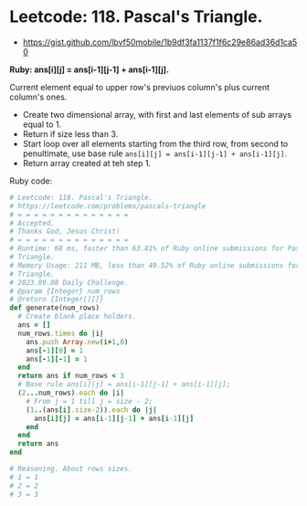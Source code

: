 # Leetcode: 118. Pascal's Triangle.

- https://gist.github.com/lbvf50mobile/1b9df3fa1137f1f6c29e86ad36d1ca50

**Ruby: ans[i][j] = ans[i-1][j-1] + ans[i-1][j].**

Current element equal to upper row's previuos column's plus current column's ones.

- Create two dimensional array, with first and last elements of sub arrays equal
  to 1.
- Return if size less than 3.
- Start loop over all elements starting from the third row, from second to
  penultimate, use base rule `ans[i][j] = ans[i-1][j-1] + ans[i-1][j]`.
- Return array created at teh step 1.

Ruby code:
```Ruby
# Leetcode: 118. Pascal's Triangle.
# https://leetcode.com/problems/pascals-triangle
# = = = = = = = = = = = = = =
# Accepted.
# Thanks God, Jesus Christ!
# = = = = = = = = = = = = = =
# Runtime: 68 ms, faster than 63.81% of Ruby online submissions for Pascal's
# Triangle.
# Memory Usage: 211 MB, less than 49.52% of Ruby online submissions for Pascal's
# Triangle.
# 2023.09.08 Daily Challenge.
# @param {Integer} num_rows
# @return {Integer[][]}
def generate(num_rows)
  # Create blank place holders.
  ans = []
  num_rows.times do |i|
    ans.push Array.new(i+1,0)
    ans[-1][0] = 1
    ans[-1][-1] = 1
  end
  return ans if num_rows < 3
  # Base rule ans[i][j] = ans[i-1][j-1] + ans[i-1][j];
  (2...num_rows).each do |i|
    # From j = 1 till j = size - 2;
    (1..(ans[i].size-2)).each do |j|
      ans[i][j] = ans[i-1][j-1] + ans[i-1][j]
    end
  end
  return ans
end

# Reasoning. About rows sizes.
# 1 = 1
# 2 = 2
# 3 = 3

```
